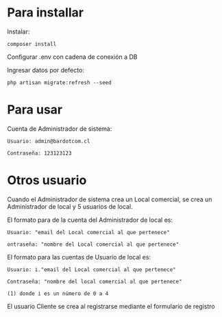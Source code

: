 # Para installar

Instalar:

    composer install

Configurar .env con cadena de conexión a DB

Ingresar datos por defecto:

    php artisan migrate:refresh --seed

# Para usar

Cuenta de Administrador de sistema:

    Usuario: admin@bardotcom.cl

    Contraseña: 123123123

# Otros usuario

Cuando el Administrador de sistema crea un Local comercial, se crea un Administrador de local y 5 usuarios de local.

El formato para de la cuenta del Administrador de local es:

    Usuario: "email del Local comercial al que pertenece"

    ontraseña: "nombre del Local comercial al que pertenece"

El formato para las cuentas de Usuario de local es:

    Usuario: i."email del Local comercial al que pertenece"

    Contraseña: "nombre del local comercial al que pertenece"

    (1) donde i es un número de 0 a 4

El usuario Cliente se crea al registrarse mediante el formulario de registro